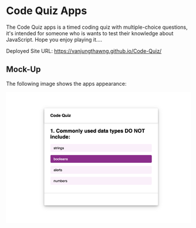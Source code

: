 # Code Quiz Apps

The Code Quiz apps is a timed coding quiz with multiple-choice questions, it's intended for someone who is wants to test their knowledge about JavaScript. Hope you enjoy playing it....

Deployed Site URL: https://vanjungthawng.github.io/Code-Quiz/

## Mock-Up

The following image shows the apps appearance:

![ application](./assets/images/FirstQust.png)
